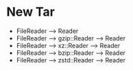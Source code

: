 # New Tar

+   FileReader --> Reader
+   FileReader --> gzip::Reader   --> Reader
+   FileReader --> xz::Reader   --> Reader
+   FileReader --> bzip::Reader   --> Reader
+   FileReader --> zstd::Reader --> Reader
